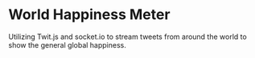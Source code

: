# World Happiness Meter

Utilizing Twit.js and socket.io to stream tweets from around the world to show the general global happiness.

